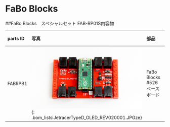 # FaBo Blocks

##FaBo Blocks　スペシャルセット FAB-RP01S内容物

| parts ID|写真|部品|個数|
|:--|:--|:--|:--|
|FABRPB1|![Raspberry Pi Pico](./../img/topPhoto.JPG){: .bom_listsiJetracerTypeD_OLED_REV020001.JPGze}|FaBo Blocks #526 ベースボード|１|
